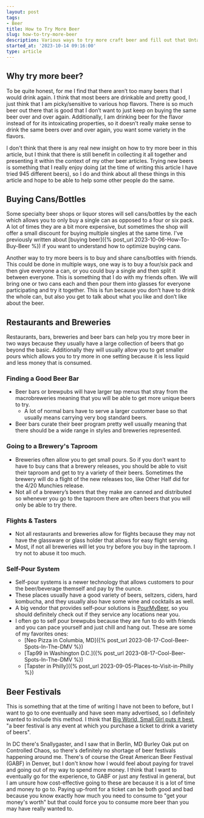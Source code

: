 ```yaml
---
layout: post
tags:
- Beer
title: How to Try More Beer
slug: how-to-try-more-beer
description: Various ways to try more craft beer and fill out that Untappd profile.
started_at: '2023-10-14 09:16:00'
type: article
---
```


## Why try more beer?
To be quite honest, for me I find that there aren’t too many beers that I would drink again. I think that most beers are drinkable and pretty good, I just think that I am picky/sensitive to various hop flavors. There is so much beer out there that is good that I don’t want to just keep on buying the same beer over and over again. Additionally, I am drinking beer for the flavor instead of for its intoxicating properties, so it doesn’t really make sense to drink the same beers over and over again, you want some variety in the flavors. 

I don't think that there is any real new insight on how to try more beer in this article, but I think that there is still benefit in collecting it all together and presenting it within the context of my other beer articles. Trying new beers is something that I really enjoy doing (at the time of writing this article I have tried 945 different beers), so I do and think about all these things in this article and hope to be able to help some other people do the same.

## Buying Cans/Bottles
Some specialty beer shops or liquor stores will sell cans/bottles by the each which allows you to only buy a single can as opposed to a four or six pack. A lot of times they are a bit more expensive, but sometimes the shop will offer a small discount for buying multiple singles at the same time. I've previously written about [buying beer]({% post_url 2023-10-06-How-To-Buy-Beer %}) if you want to understand how to optimize buying cans.

Another way to try more beers is to buy and share cans/bottles with friends. This could be done in multiple ways, one way is to buy a four/six pack and then give everyone a can, or you could buy a single and then split it between everyone. This is something that I do with my friends often. We will bring one or two cans each and then pour them into glasses for everyone participating and try it together. This is fun because you don’t have to drink the whole can, but also you get to talk about what you like and don’t like about the beer. 

## Restaurants and Breweries
Restaurants, bars, breweries and beer bars can help you try more beer in two ways because they usually have a large collection of beers that go beyond the basic. Additionally they will usually allow you to get smaller pours which allows you to try more in one setting because it is less liquid and less money that is consumed.

### Finding a Good Beer Bar
* Beer bars or brewpubs will have larger tap menus that stray from the macrobreweries meaning that you will be able to get more unique beers to try.
    * A lot of normal bars have to serve a larger customer base so that usually means carrying very bog standard beers.
* Beer bars curate their beer program pretty well usually meaning that there should be a wide range in styles and breweries represented.

### Going to a Brewery's Taproom
* Breweries often allow you to get small pours. So if you don’t want to have to buy cans that a brewery releases, you should be able to visit their taproom and get to try a variety of their beers. Sometimes the brewery will do a flight of the new releases too, like Other Half did for the 4/20 Munchies release.
* Not all of a brewery’s beers that they make are canned and distributed so whenever you go to the taproom there are often beers that you will only be able to try there.

### Flights & Tasters
* Not all restaurants and breweries allow for flights because they may not have the glassware or glass holder that allows for easy flight serving.
* Most, if not all breweries will let you try before you buy in the taproom. I try not to abuse it too much.

### Self-Pour System
* Self-pour systems is a newer technology that allows customers to pour the beer/beverage themself and pay by the ounce. 
* These places usually have a good variety of beers, seltzers, ciders, hard kombucha, and they usually also have some wine and cocktails as well.
* A big vendor that provides self-pour solutions is [PourMyBeer](https://pourmybeer.com/locations), so you should definitely check out if they service any locations near you.
* I often go to self pour brewpubs because they are fun to do with friends and you can pace yourself and just chill and hang out. These are some of my favorites ones:
    * [Neo Pizza in Columbia, MD]({% post_url 2023-08-17-Cool-Beer-Spots-In-The-DMV %})
    * [Tap99 in Washington D.C.]({% post_url 2023-08-17-Cool-Beer-Spots-In-The-DMV %})
    * [Tapster in Philly]({% post_url 2023-09-05-Places-to-Visit-in-Philly %})

## Beer Festivals
This is something that at the time of writing I have not been to before, but I want to go to one eventually and have seen many advertised, so I definitely wanted to include this method. I think that [Big World, Small Girl puts it best](https://bigworldsmallgirl.com/beer-festival-must-haves/), "a beer festival is any event at which you purchase a ticket to drink a variety of beers".

In DC there's Snallygaster, and I saw that in Berlin, MD Burley Oak put on Controlled Chaos, so there's definitely no shortage of beer festivals happening around me. There's of course the Great American Beer Festival (GABF) in Denver, but I don't know how I would feel about paying for travel and going out of my way to spend more money. I think that I want to eventually go for the experience, to GABF or just any festival in general, but I am unsure how cost-effective going to these are because it is a lot of time and money to go to. Paying up-front for a ticket can be both good and bad because you know exactly how much you need to consume to "get your money's worth" but that could force you to consume more beer than you may have really wanted to.